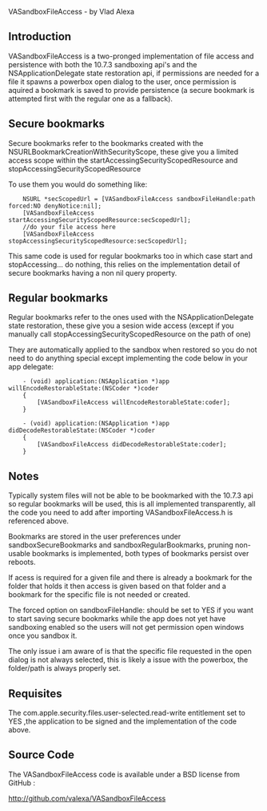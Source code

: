 VASandboxFileAccess - by Vlad Alexa

Introduction
------------

VASandboxFileAccess is a two-pronged implementation of file access and persistence with both the 10.7.3 sandboxing api's and the NSApplicationDelegate state restoration api, if permissions are needed for a file it spawns a powerbox open dialog to the user, once permission is aquired a bookmark is saved to provide persistence (a secure bookmark is attempted first with the regular one as a fallback).


Secure bookmarks
------------

Secure bookmarks refer to the bookmarks created with the NSURLBookmarkCreationWithSecurityScope, these give you a limited access scope within the startAccessingSecurityScopedResource and stopAccessingSecurityScopedResource 

To use them you would do something like:

        NSURL *secScopedUrl = [VASandboxFileAccess sandboxFileHandle:path forced:NO denyNotice:nil];
        [VASandboxFileAccess startAccessingSecurityScopedResource:secScopedUrl];
        //do your file access here
        [VASandboxFileAccess stopAccessingSecurityScopedResource:secScopedUrl]; 
        
This same code is used for regular bookmarks too in which case start and stopAccessing... do nothing, this relies on the implementation detail of secure bookmarks having a non nil query property.


Regular bookmarks
------------

Regular bookmarks refer to the ones used with the NSApplicationDelegate state restoration, these give you a sesion wide access (except if you manually call stopAccessingSecurityScopedResource on the path of one)

They are automatically applied to the sandbox when restored so you do not need to do anything special except implementing the code below in your app delegate:

        - (void) application:(NSApplication *)app willEncodeRestorableState:(NSCoder *)coder
        {
            [VASandboxFileAccess willEncodeRestorableState:coder];    
        }

        - (void) application:(NSApplication *)app didDecodeRestorableState:(NSCoder *)coder
        {
            [VASandboxFileAccess didDecodeRestorableState:coder];       
        }

Notes
------------

Typically system files will not be able to be bookmarked with the 10.7.3 api so regular bookmarks will be used, this is all implemented transparently, all the code you need to add after importing VASandboxFileAccess.h is referenced above.

Bookmarks are stored in the user preferences under sandboxSecureBookmarks and sandboxRegularBookmarks, pruning non-usable bookmarks is implemented, both types of bookmarks persist over reboots.

If acess is required for a given file and there is already a bookmark for the folder that holds it then access is given based on that folder and a bookmark for the specific file is not needed or created.

The forced option on sandboxFileHandle: should be set to YES if you want to start saving secure bookmarks while the app does not yet have sandboxing enabled so the users will not get permission open windows once you sandbox it.

The only issue i am aware of is that the specific file requested in the open dialog is not always selected, this is likely a issue with the powerbox, the folder/path is always properly set.


Requisites
-----------

The com.apple.security.files.user-selected.read-write entitlement set to YES ,the application to be signed and the implementation of the code above.


Source Code
-----------

The VASandboxFileAccess code is available under a BSD license from GitHub :

http://github.com/valexa/VASandboxFileAccess
